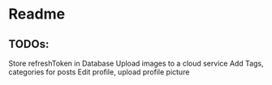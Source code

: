 # Readme

## TODOs:

Store refreshToken in Database
Upload images to a cloud service
Add Tags, categories for posts
Edit profile, upload profile picture
